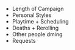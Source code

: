 - Length of Campaign
- Personal Styles
- Playtime + Scheduling
- Deaths + Rerolling
- Other people dming
- Requests


